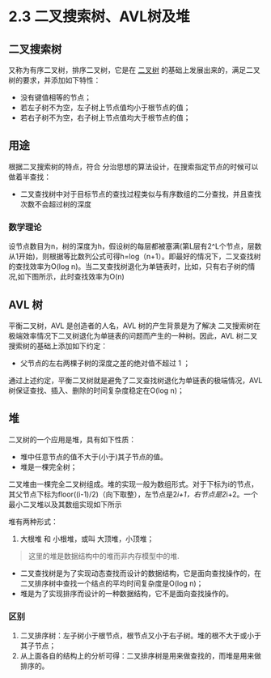 # 2.3 二叉搜索树、AVL树及堆

## 二叉搜索树

又称为有序二叉树，排序二叉树，它是在 [二叉树]() 的基础上发展出来的，满足二叉树的要求，并添加如下特性：

- 没有键值相等的节点；
- 若左子树不为空，左子树上节点值均小于根节点的值；
- 若右子树不为空，右子树上节点值均大于根节点的值；

## 用途

根据二叉搜索树的特点，符合 分治思想的算法设计，在搜索指定节点的时候可以做着半查找：

- 二叉查找树中对于目标节点的查找过程类似与有序数组的二分查找，并且查找次数不会超过树的深度

### 数学理论

设节点数目为n，树的深度为h，假设树的每层都被塞满(第L层有2^L个节点，层数从1开始)，则根据等比数列公式可得h=log（n+1）。即最好的情况下，二叉查找树的查找效率为O(log n)。当二叉查找树退化为单链表时，比如，只有右子树的情况,如下图所示，此时查找效率为O(n)


## AVL 树

平衡二叉树，AVL 是创造者的人名，AVL 树的产生背景是为了解决 二叉搜索树在极端效率情况下二叉树退化为单链表的问题而产生的一种树。因此，AVL 树二叉搜索树的基础上添加如下约定：

- 父节点的左右两棵子树的深度之差的绝对值不超过 1 ；

通过上述约定，平衡二叉树就是避免了二叉查找树退化为单链表的极端情况，AVL 树保证查找、插入、删除的时间复杂度稳定在O(log n)；

## 堆

二叉树的一个应用是堆，具有如下性质：

- 堆中任意节点的值不大于(小于)其子节点的值。
- 堆是一棵完全树；

二叉堆由一棵完全二叉树组成。堆的实现一般为数组形式。对于下标为i的节点，其父节点下标为floor((i-1)/2)（向下取整），左节点是2*i+1，右节点是2*i+2。一个最小二叉堆以及其数组实现如下所示

堆有两种形式：

1. 大根堆 和 小根堆，或叫 大顶堆，小顶堆；

> 这里的堆是数据结构中的堆而非内存模型中的堆.


- 二叉查找树是为了实现动态查找而设计的数据结构，它是面向查找操作的，在二叉排序树中查找一个结点的平均时间复杂度是O(log n)；
- 堆是为了实现排序而设计的一种数据结构，它不是面向查找操作的。




### 区别

1. 二叉排序树：左子树小于根节点，根节点又小于右子树。堆的根不大于或小于其子节点；
2. 从上面各自的结构上的分析可得：二叉排序树是用来做查找的，而堆是用来做排序的。